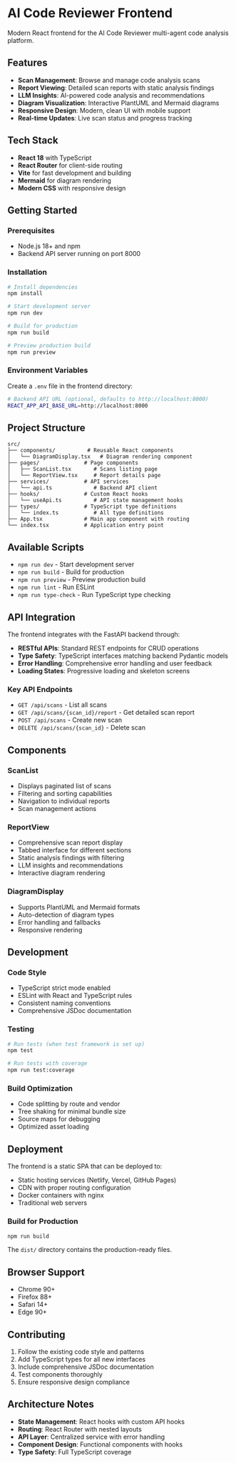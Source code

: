 # AI Code Reviewer Frontend

Modern React frontend for the AI Code Reviewer multi-agent code analysis platform.

## Features

- **Scan Management**: Browse and manage code analysis scans
- **Report Viewing**: Detailed scan reports with static analysis findings
- **LLM Insights**: AI-powered code analysis and recommendations
- **Diagram Visualization**: Interactive PlantUML and Mermaid diagrams
- **Responsive Design**: Modern, clean UI with mobile support
- **Real-time Updates**: Live scan status and progress tracking

## Tech Stack

- **React 18** with TypeScript
- **React Router** for client-side routing
- **Vite** for fast development and building
- **Mermaid** for diagram rendering
- **Modern CSS** with responsive design

## Getting Started

### Prerequisites

- Node.js 18+ and npm
- Backend API server running on port 8000

### Installation

```bash
# Install dependencies
npm install

# Start development server
npm run dev

# Build for production
npm run build

# Preview production build
npm run preview
```

### Environment Variables

Create a `.env` file in the frontend directory:

```bash
# Backend API URL (optional, defaults to http://localhost:8000)
REACT_APP_API_BASE_URL=http://localhost:8000
```

## Project Structure

```
src/
├── components/          # Reusable React components
│   └── DiagramDisplay.tsx   # Diagram rendering component
├── pages/              # Page components
│   ├── ScanList.tsx       # Scans listing page
│   └── ReportView.tsx     # Report details page
├── services/           # API services
│   └── api.ts             # Backend API client
├── hooks/              # Custom React hooks
│   └── useApi.ts          # API state management hooks
├── types/              # TypeScript type definitions
│   └── index.ts           # All type definitions
├── App.tsx             # Main app component with routing
└── index.tsx           # Application entry point
```

## Available Scripts

- `npm run dev` - Start development server
- `npm run build` - Build for production
- `npm run preview` - Preview production build
- `npm run lint` - Run ESLint
- `npm run type-check` - Run TypeScript type checking

## API Integration

The frontend integrates with the FastAPI backend through:

- **RESTful APIs**: Standard REST endpoints for CRUD operations
- **Type Safety**: TypeScript interfaces matching backend Pydantic models
- **Error Handling**: Comprehensive error handling and user feedback
- **Loading States**: Progressive loading and skeleton screens

### Key API Endpoints

- `GET /api/scans` - List all scans
- `GET /api/scans/{scan_id}/report` - Get detailed scan report
- `POST /api/scans` - Create new scan
- `DELETE /api/scans/{scan_id}` - Delete scan

## Components

### ScanList
- Displays paginated list of scans
- Filtering and sorting capabilities
- Navigation to individual reports
- Scan management actions

### ReportView
- Comprehensive scan report display
- Tabbed interface for different sections
- Static analysis findings with filtering
- LLM insights and recommendations
- Interactive diagram rendering

### DiagramDisplay
- Supports PlantUML and Mermaid formats
- Auto-detection of diagram types
- Error handling and fallbacks
- Responsive rendering

## Development

### Code Style

- TypeScript strict mode enabled
- ESLint with React and TypeScript rules
- Consistent naming conventions
- Comprehensive JSDoc documentation

### Testing

```bash
# Run tests (when test framework is set up)
npm test

# Run tests with coverage
npm run test:coverage
```

### Build Optimization

- Code splitting by route and vendor
- Tree shaking for minimal bundle size
- Source maps for debugging
- Optimized asset loading

## Deployment

The frontend is a static SPA that can be deployed to:

- Static hosting services (Netlify, Vercel, GitHub Pages)
- CDN with proper routing configuration
- Docker containers with nginx
- Traditional web servers

### Build for Production

```bash
npm run build
```

The `dist/` directory contains the production-ready files.

## Browser Support

- Chrome 90+
- Firefox 88+
- Safari 14+
- Edge 90+

## Contributing

1. Follow the existing code style and patterns
2. Add TypeScript types for all new interfaces
3. Include comprehensive JSDoc documentation
4. Test components thoroughly
5. Ensure responsive design compliance

## Architecture Notes

- **State Management**: React hooks with custom API hooks
- **Routing**: React Router with nested layouts
- **API Layer**: Centralized service with error handling
- **Component Design**: Functional components with hooks
- **Type Safety**: Full TypeScript coverage 